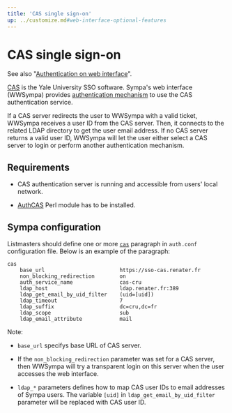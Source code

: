 ```yaml
---
title: 'CAS single sign-on'
up: ../customize.md#web-interface-optional-features
---
```


CAS single sign-on
==================

See also "[Authentication on web interface](authentication-web.md)".

[CAS](https://developers.yale.edu/documentation/Administrative/cas) is the
Yale University SSO software. Sympa's web interface (WWSympa) provides
[authentication mechanism](authentication-web.md#authentication-mechanisms)
to use the CAS authentication service.

If a CAS server redirects the user to WWSympa with a valid ticket, WWSympa
receives a user ID from the CAS server. Then, it connects to the related LDAP
directory to get the user email address. If no CAS server returns a valid
user ID, WWSympa will let the user either select a CAS server to login or
perform another authentication mechanism.

Requirements
------------

  - CAS authentication server is running and accessible from users' local
    network.

  - [AuthCAS](https://metacpan.org/release/AuthCAS) Perl module has to be
    installed.

Sympa configuration
-------------------

Listmasters should define one or more
[`cas`](/gpldoc/man/auth.conf.5.html#cas-paragraph) paragraph in `auth.conf`
configuration file. Below is an example of the paragraph:
``` code
cas
    base_url                        https://sso-cas.renater.fr
    non_blocking_redirection        on
    auth_service_name               cas-cru
    ldap_host                       ldap.renater.fr:389
    ldap_get_email_by_uid_filter    (uid=[uid])
    ldap_timeout                    7
    ldap_suffix                     dc=cru,dc=fr
    ldap_scope                      sub
    ldap_email_attribute            mail
```

Note:

  - `base_url` specifys base URL of CAS server.

  - If the `non_blocking_redirection` parameter was set for a CAS server, then
    WWSympa will try a transparent login on this server when the user accesses
    the web interface.

  - `ldap_*` parameters defines how to map CAS user IDs to email addresses of
    Sympa users.  The variable `[uid]` in `ldap_get_email_by_uid_filter`
    parameter will be replaced with CAS user ID.

